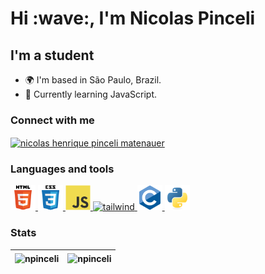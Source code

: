 <h1>Hi :wave:, I'm Nicolas Pinceli</h1>

<h2>I'm a student</h2>

*   🌍  I'm based in São Paulo, Brazil.
*   🧠  Currently learning JavaScript.

<h3>Connect with me</h3>
<p>
<a href="https://www.linkedin.com/in/nicolas-pinceli/" target="blank"><img align="center" src="https://raw.githubusercontent.com/rahuldkjain/github-profile-readme-generator/master/src/images/icons/Social/linked-in-alt.svg" alt="nicolas henrique pinceli matenauer" height="30" width="40" /></a>
</p>


<h3>Languages and tools</h3>
<p>
<a href="https://www.w3.org/html/" target="_blank" rel="noreferrer"> 
<img src="https://raw.githubusercontent.com/devicons/devicon/master/icons/html5/html5-original-wordmark.svg" alt="html5" width="40" height="40"/> </a> 
<a href="https://www.w3schools.com/css/" target="_blank" rel="noreferrer">   
<img src="https://raw.githubusercontent.com/devicons/devicon/master/icons/css3/css3-original-wordmark.svg" alt="css3" width="40" height="40"/> </a>
<a href="https://developer.mozilla.org/en-US/docs/Web/JavaScript" target="_blank" rel="noreferrer"> 
<img src="https://raw.githubusercontent.com/devicons/devicon/master/icons/javascript/javascript-original.svg" alt="javascript" width="40" height="40"/> </a>
<a href="https://tailwindcss.com/" target="_blank" rel="noreferrer"> 
<img src="https://www.vectorlogo.zone/logos/tailwindcss/tailwindcss-icon.svg" alt="tailwind" width="40" height="40"/> </a>
<a href="https://www.cprogramming.com/" target="_blank" rel="noreferrer"> 
<img src="https://raw.githubusercontent.com/devicons/devicon/master/icons/c/c-original.svg" alt="c" width="40" height="40"/> </a> 
<a href="https://www.python.org" target="_blank" rel="noreferrer"> 
<img src="https://raw.githubusercontent.com/devicons/devicon/master/icons/python/python-original.svg" alt="python" width="40" height="40"/> </a> 
</p>

<h3>Stats</h3>

| <a> <img  align="center" src="https://github-readme-stats.vercel.app/api?username=npinceli&show_icons=true&include_all_commits=true&theme=transparent&title_color=transparent&hide_border=true&hide_rank=true%rank_icon=default&locale=en" alt="npinceli" /> </a> | <a> <img  align="center" src="https://github-readme-stats.vercel.app/api/top-langs?username=npinceli&show_icons=true&theme=transparent&title_color=transparent&icon_color=DB426A&hide_border=true&locale=en&layout=compact" alt="npinceli" /> </a> | 
| ------------- | ------------- |

